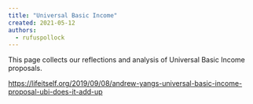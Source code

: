 ```yaml
---
title: "Universal Basic Income"
created: 2021-05-12
authors: 
  - rufuspollock
---
```


This page collects our reflections and analysis of Universal Basic Income proposals.

https://lifeitself.org/2019/09/08/andrew-yangs-universal-basic-income-proposal-ubi-does-it-add-up
